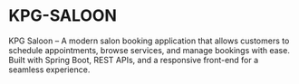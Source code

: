# KPG-SALOON
KPG Saloon – A modern salon booking application that allows customers to schedule appointments, browse services, and manage bookings with ease. Built with Spring Boot, REST APIs, and a responsive front-end for a seamless experience.
